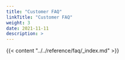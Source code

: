 ```yaml
---
title: "Customer FAQ"
linkTitle: "Customer FAQ"
weight: 3
date: 2021-11-11
description: >  
---
```


{{< content "../../reference/faq/_index.md" >}}
